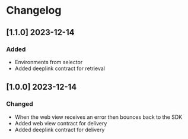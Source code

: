 # Changelog

## [1.1.0] 2023-12-14
### Added
- Environments from selector
- Added deeplink contract for retrieval

## [1.0.0] 2023-12-14
### Changed
- When the web view receives an error then bounces back to the SDK 
- Added web view contract for delivery
- Added deeplink contract for delivery